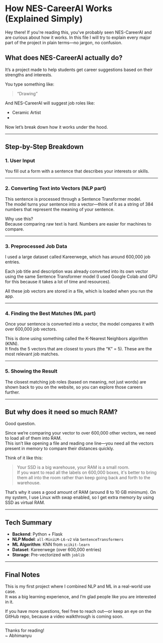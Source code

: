 # How NES-CareerAI Works (Explained Simply)

Hey there! If you're reading this, you've probably seen NES-CareerAI and are curious about how it works. 
In this file I will try to explain every major part of the project in plain terms—no jargon, no confusion.

## What does NES-CareerAI actually do?

It’s a project made to help students get career suggestions based on their strengths and interests.

You type something like:  
> “Drawing”

And NES-CareerAI will suggest job roles like:
- Ceramic Artist
-     
Now let’s break down how it works under the hood.

---

## Step-by-Step Breakdown

### 1. User Input

You fill out a form with a sentence that describes your interests or skills.

---

### 2. Converting Text into Vectors (NLP part)

This sentence is processed through a Sentence Transformer model.  
The model turns your sentence into a vector—think of it as a string of 384 numbers that represent the meaning of your sentence.

Why use this?  
Because comparing raw text is hard. Numbers are easier for machines to compare.

---

### 3. Preprocessed Job Data

I used a large dataset called Kareerwege, which has around 600,000 job entries.

Each job title and description was already converted into its own vector using the same Sentence Transformer model (I used Google Colab and GPU for this because it takes a lot of time and resources).

All these job vectors are stored in a file, which is loaded when you run the app.

---

### 4. Finding the Best Matches (ML part)

Once your sentence is converted into a vector, the model compares it with over 600,000 job vectors.

This is done using something called the K-Nearest Neighbors algorithm (KNN).  
It finds the 5 vectors that are closest to yours (the “K” = 5). These are the most relevant job matches.

---

### 5. Showing the Result

The closest matching job roles (based on meaning, not just words) are shown back to you on the website, so you can explore those careers further.

---

## But why does it need so much RAM?

Good question.

Since we’re comparing your vector to over 600,000 other vectors, we need to load all of them into RAM.  
This isn’t like opening a file and reading one line—you need all the vectors present in memory to compare their distances quickly.

Think of it like this:  
> Your SSD is a big warehouse, your RAM is a small room.   
> If you want to read all the labels on 600,000 boxes, it's better to bring them all into the room rather than keep going back and forth to the warehouse.

That’s why it uses a good amount of RAM (around 8 to 10 GB minimum). On my system, I use Linux with swap enabled, so I get extra memory by using SSD as virtual RAM.

---

## Tech Summary 
  
- **Backend**: Python + Flask  
- **NLP Model**: `all-MiniLM-L6-v2` via `SentenceTransformers`  
- **ML Algorithm**: KNN from `scikit-learn`  
- **Dataset**: Kareerwege (over 600,000 entries)  
- **Storage**: Pre-vectorized with `joblib`

---

## Final Notes

This is my first project where I combined NLP and ML in a real-world use case.  
It was a big learning experience, and I’m glad people like you are interested in it.

If you have more questions, feel free to reach out—or keep an eye on the GitHub repo, because a video walkthrough is coming soon.

---

Thanks for reading!  
~ Abhimanyu 
